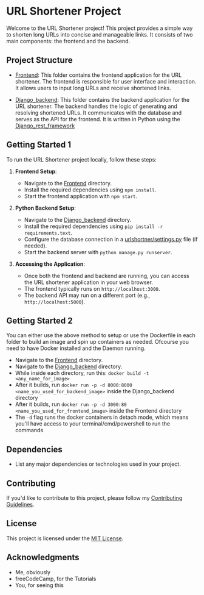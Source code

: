 # URL Shortener Project

Welcome to the URL Shortener project! This project provides a simple way to shorten long URLs into concise and manageable links. It consists of two main components: the frontend and the backend.

## Project Structure

- [Frontend](./Frontend/): This folder contains the frontend application for the URL shortener. The frontend is responsible for user interface and interaction. It allows users to input long URLs and receive shortened links.

- [Django_backend](./Django_backend/): This folder contains the backend application for the URL shortener. The backend handles the logic of generating and resolving shortened URLs. It communicates with the database and serves as the API for the frontend. It is written in Python using the [Django_rest_framework](https://pypi.org/project/djangorestframework/)

## Getting Started 1

To run the URL Shortener project locally, follow these steps:

1. **Frontend Setup**:

   - Navigate to the [Frontend](./Frontend/) directory.
   - Install the required dependencies using `npm install`.
   - Start the frontend application with `npm start`.

2. **Python Backend Setup**:

   - Navigate to the [Django_backend](./Django_backend/) directory.
   - Install the required dependencies using `pip install -r requirements.text`.
   - Configure the database connection in a [urlshortner/settings.py](./Django_backend/urlshortner/settings.py) file (if needed).
   - Start the backend server with `python manage.py runserver`.

3. **Accessing the Application**:
   - Once both the frontend and backend are running, you can access the URL shortener application in your web browser.
   - The frontend typically runs on `http://localhost:3000`.
   - The backend API may run on a different port (e.g., `http://localhost:5000`).

## Getting Started 2

You can either use the above method to setup or use the Dockerfile in each folder to build an image and spin up containers as needed. Ofcourse you need to have Docker installed and the Daemon running.

- Navigate to the [Frontend](./Frontend/) directory.
- Navigate to the [Django_backend](./Django_backend/) directory.
- While inside each directory, run this: `docker build -t <any_name_for_image>`
- After it builds, run `docker run -p -d 8000:8000 <name_you_used_for_backend_image>` inside the Django_backend directory
- After it builds, run `docker run -p -d 3000:80 <name_you_used_for_frontend_image>` inside the Frontend directory
- The `-d` flag runs the docker containers in detach mode, which means you'll have access to your terminal/cmd/powershell to run the commands

## Dependencies

- List any major dependencies or technologies used in your project.

## Contributing

If you'd like to contribute to this project, please follow my [Contributing Guidelines](CONTRIBUTING.md).

## License

This project is licensed under the [MIT License](LICENSE).

## Acknowledgments

- Me, obviously
- freeCodeCamp, for the Tutorials
- You, for seeing this
